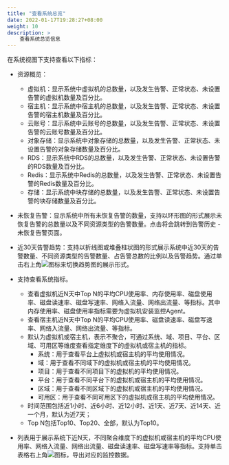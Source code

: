 ```yaml
---
title: "查看系统总览"
date: 2022-01-17T19:28:27+08:00
weight: 10
description: >
    查看系统总览信息
---
```


在系统视图下支持查看以下指标：

- 资源概览：
    - 虚拟机：显示系统中虚拟机的总数量，以及发生告警、正常状态、未设置告警的虚拟机数量及百分比。
    - 宿主机：显示系统中宿主机的总数量，以及发生告警、正常状态、未设置告警的宿主机数量及百分比。
    - 云账号：显示系统中云账号的总数量，以及发生告警、正常状态、未设置告警的云账号数量及百分比。    
    - 对象存储：显示系统中对象存储的总数量，以及发生告警、正常状态、未设置告警的对象存储数量及百分比。
    - RDS：显示系统中RDS的总数量，以及发生告警、正常状态、未设置告警的RDS数量及百分比。
    - Redis：显示系统中Redis的总数量，以及发生告警、正常状态、未设置告警的Redis数量及百分比。
    - 存储：显示系统中块存储的总数量，以及发生告警、正常状态、未设置告警的块存储数量及百分比。
- 未恢复告警：显示系统中所有未恢复告警的数量，支持以环形图的形式展示未恢复告警的总数量以及不同资源类型的告警数量。点击将会跳转到告警历史 - 未恢复告警页面。
- 近30天告警趋势：支持以折线图或堆叠柱状图的形式展示系统中近30天的告警数量、不同资源类型的告警数量、占告警总数的比例以及告警趋势。通过单击右上角![](../../../images/switch.png)图标来切换趋势图的展示形式。
- 支持查看系统指标。
    - 查看虚拟机近N天中Top N的平均CPU使用率、内存使用率、磁盘使用率、磁盘读速率、磁盘写速率、网络入流量、网络出流量、等指标。其中内存使用率、磁盘使用率指标需要为虚拟机安装监控Agent。
    - 查看宿主机近N天中Top N的平均CPU使用率、磁盘读速率、磁盘写速率、网络入流量、网络出流量、等指标。
    - 默认为虚拟机或宿主机，表示不聚合，可通过系统、域、项目、平台、区域、可用区等维度查看指定维度下的虚拟机或宿主机的指标。
        - 系统：用于查看平台上虚拟机或宿主机的平均使用情况。
        - 域：用于查看不同域下的虚拟机或宿主机的平均使用情况。
        - 项目：用于查看不同项目下的虚拟机的平均使用情况。
        - 平台：用于查看不同平台下的虚拟机或宿主机的平均使用情况。
        - 区域：用于查看不同区域下的虚拟机或宿主机的平均使用情况。
        - 可用区：用于查看不同可用区下的虚拟机或宿主机的平均使用情况。
    - 时间范围包括近1小时、近6小时、近12小时、近1天、近7天、近14天、近一个月，默认为近7天；
    - Top N包括Top10、Top20、全部，默认为Top10。

- 列表用于展示系统下近N天，不同聚合维度下的虚拟机或宿主机的平均CPU使用率、网络入流量、网络出流量、磁盘读速率、磁盘写速率等指标。支持单击表格右上角![](../../../../images/download.png)图标，导出对应的监控数据。